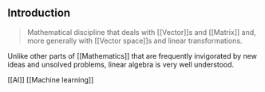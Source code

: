 
## Introduction

>Mathematical discipline that deals with [[Vector]]s and [[Matrix]] and, more generally with [[Vector space]]s and linear transformations.

Unlike other parts of [[Mathematics]] that are frequently invigorated by new ideas and unsolved problems, linear algebra is very well understood.


[[AI]]
[[Machine learning]]